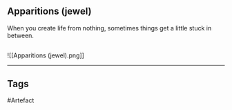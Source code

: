 ## Apparitions (jewel)
When you create life from nothing, sometimes things get a little stuck in between.
## 
![[Apparitions (jewel).png]]

---
## Tags
#Artefact